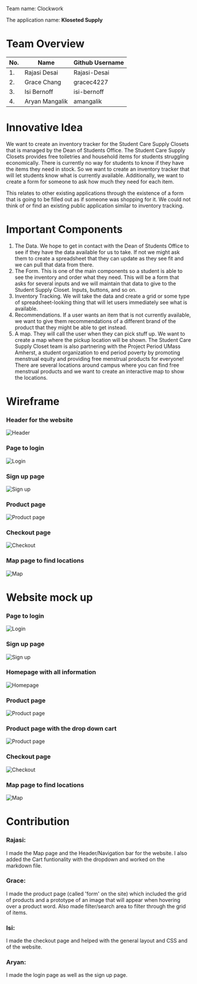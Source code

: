 Team name: Clockwork

The application name: **Kloseted Supply**

# Team Overview 

|No.          | Name      | Github Username |
| ----------- | ----------- | ----------- |
|1.           | Rajasi Desai      | Rajasi-Desai       |
|2.           | Grace Chang   | gracec4227        |
|3.           | Isi Bernoff   | isi-bernoff        |
|4.           | Aryan Mangalik   | amangalik       |


# Innovative Idea 

We want to create an inventory tracker for the Student Care Supply Closets that is managed by the Dean of Students Office. The Student Care Supply Closets provides free toiletries and household items for students struggling economically. There is currently no way for students to know if they have the items they need in stock. So we want to create an inventory tracker that will let students know what is currently available. Additionally, we want to create a form for someone to ask how much they need for each item. 

This relates to other existing applications through the existence of a form that is going to be filled out as if someone was shopping for it. We could not think of or find an existing public application similar to inventory tracking.

# Important Components 
1. The Data. We hope to get in contact with the Dean of Students Office to see if they have the data available for us to take. If not we might ask them to create a spreadsheet that they can update as they see fit and we can pull that data from there.
2. The Form. This is one of the main components so a student is able to see the inventory and order what they need. This will be a form that asks for several inputs and we will maintain that data to give to the Student Supply Closet. Inputs, buttons, and so on.
3. Inventory Tracking. We will take the data and create a grid or some type of spreadsheet-looking thing that will let users immediately see what is available. 
4. Recommendations. If a user wants an item that is not currently available, we want to give them recommendations of a different brand of the product that they might be able to get instead.
5. A map. They will call the user when they can pick stuff up. We want to create a map where the pickup location will be shown. The Student Care Supply Closet team is also partnering with the Project Period UMass Amherst, a student organization to end period poverty by promoting menstrual equity and providing free menstrual products for everyone! There are several locations around campus where you can find free menstrual products and we want to create an interactive map to show the locations.

# Wireframe

### Header for the website
![Header](../docs/img/wireframe/header.png "Header for the website")

### Page to login
![Login](../docs/img/wireframe/login.jpg "Page to login")

### Sign up page
![Sign up](../docs/img/wireframe/signup.jpg "Sign up box")

### Product page
![Product page](../docs/img/wireframe/product.png "Product page")

### Checkout page
![Checkout](../docs/img/wireframe/checkout.jpg "Checkout page")

### Map page to find locations
![Map](../docs/img/wireframe/map.png "Map page to find locations")

# Website mock up

### Page to login
![Login](../docs/img/mockup/login.png "Page to login")

### Sign up page
![Sign up](../docs/img/mockup/signup.png "Sign up page")

### Homepage with all information

![Homepage](../docs/img/mockup/index.png "Homepage")

### Product page

![Product page](../docs/img/mockup/product.png "Product page")

### Product page with the drop down cart

![Product page](../docs/img/mockup/dropdown.png "Product page with the drop down cart")

### Checkout page

![Checkout](../docs/img/mockup/checkout.png "Checkout page")

### Map page to find locations

![Map](../docs/img/mockup/map.png "Map page to find locations")

# Contribution

### Rajasi: 
I made the Map page and the Header/Navigation bar for the website. I also added the Cart funtionality with the dropdown and worked on the markdown file.

### Grace: 
I made the product page (called 'form' on the site) which included the grid of products and a prototype of an image that will appear when hovering over a product word. Also made filter/search area to filter through the grid of items.

### Isi: 
I made the checkout page and helped with the general layout and CSS and of the website.

### Aryan: 
I made the login page as well as the sign up page.